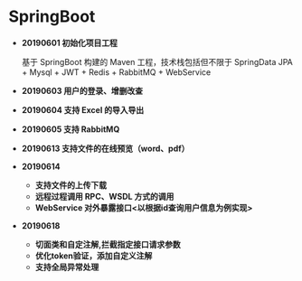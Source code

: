 # SpringBoot
* **20190601 初始化项目工程**

    基于 SpringBoot 构建的 Maven 工程，技术栈包括但不限于 SpringData JPA + Mysql + JWT + Redis + RabbitMQ + WebService
* **20190603 用户的登录、增删改查**
* **20190604 支持 Excel 的导入导出**
* **20190605 支持 RabbitMQ**
* **20190613 支持文件的在线预览（word、pdf）**
* **20190614** 
	* **支持文件的上传下载**
	* **远程过程调用 RPC、WSDL 方式的调用**
	* **WebService 对外暴露接口<以根据id查询用户信息为例实现>**
* **20190618**
    * **切面类和自定注解,拦截指定接口请求参数** 
    * **优化token验证，添加自定义注解**
    * **支持全局异常处理** 
    